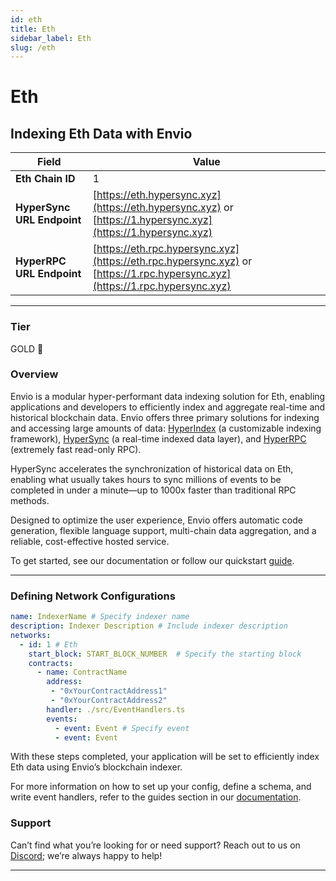 ```yaml
---
id: eth
title: Eth
sidebar_label: Eth
slug: /eth
---
```


# Eth

## Indexing Eth Data with Envio

| **Field**                     | **Value**                                                                                          |
|-------------------------------|----------------------------------------------------------------------------------------------------|
| **Eth Chain ID**     | 1                                                                                            |
| **HyperSync URL Endpoint**    | [https://eth.hypersync.xyz](https://eth.hypersync.xyz) or [https://1.hypersync.xyz](https://1.hypersync.xyz) |
| **HyperRPC URL Endpoint**     | [https://eth.rpc.hypersync.xyz](https://eth.rpc.hypersync.xyz) or [https://1.rpc.hypersync.xyz](https://1.rpc.hypersync.xyz) |

---

### Tier

GOLD 🏅

### Overview

Envio is a modular hyper-performant data indexing solution for Eth, enabling applications and developers to efficiently index and aggregate real-time and historical blockchain data. Envio offers three primary solutions for indexing and accessing large amounts of data: [HyperIndex](/docs/HyperIndex/overview) (a customizable indexing framework), [HyperSync](/docs/HyperSync/overview) (a real-time indexed data layer), and [HyperRPC](/docs/HyperRPC/overview-hyperrpc) (extremely fast read-only RPC).

HyperSync accelerates the synchronization of historical data on Eth, enabling what usually takes hours to sync millions of events to be completed in under a minute—up to 1000x faster than traditional RPC methods.

Designed to optimize the user experience, Envio offers automatic code generation, flexible language support, multi-chain data aggregation, and a reliable, cost-effective hosted service.

To get started, see our documentation or follow our quickstart [guide](/docs/HyperIndex/contract-import).

---

### Defining Network Configurations

```yaml
name: IndexerName # Specify indexer name
description: Indexer Description # Include indexer description
networks:
  - id: 1 # Eth  
    start_block: START_BLOCK_NUMBER  # Specify the starting block
    contracts:
      - name: ContractName
        address:
         - "0xYourContractAddress1"
         - "0xYourContractAddress2"
        handler: ./src/EventHandlers.ts
        events:
          - event: Event # Specify event
          - event: Event
```

With these steps completed, your application will be set to efficiently index Eth data using Envio’s blockchain indexer.

For more information on how to set up your config, define a schema, and write event handlers, refer to the guides section in our [documentation](/docs/HyperIndex/configuration-file).

### Support

Can’t find what you’re looking for or need support? Reach out to us on [Discord](https://discord.com/invite/Q9qt8gZ2fX); we’re always happy to help!

---
